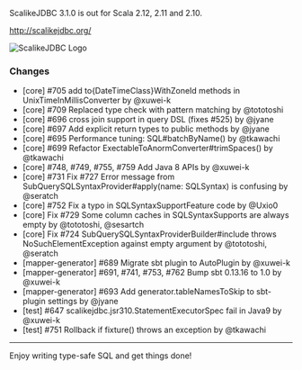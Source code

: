 ScalikeJDBC 3.1.0 is out for Scala 2.12, 2.11 and 2.10.

http://scalikejdbc.org/

![ScalikeJDBC Logo](http://scalikejdbc.org/images/logo.png)

### Changes

- [core] #705 add to{DateTimeClass}WithZoneId methods in UnixTimeInMillisConverter by @xuwei-k
- [core] #709 Replaced type check with pattern matching by @tototoshi
- [core] #696 cross join support in query DSL (fixes #525) by @jyane
- [core] #697 Add explicit return types to public methods by @jyane
- [core] #695 Performance tuning: SQL#batchByName() by @tkawachi
- [core] #699 Refactor ExectableToAnormConverter#trimSpaces() by @tkawachi
- [core] #748, #749, #755, #759 Add Java 8 APIs by @xuwei-k
- [core] #731 Fix #727 Error message from SubQuerySQLSyntaxProvider#apply(name: SQLSyntax) is confusing by @seratch
- [core] #752 Fix a typo in SQLSyntaxSupportFeature code by @Uxio0
- [core] Fix #729 Some column caches in SQLSyntaxSupports are always empty by @tototoshi, @sesartch
- [core] Fix #724 SubQuerySQLSyntaxProviderBuilder#include throws NoSuchElementException against empty argument by @tototoshi, @seratch
- [mapper-generator] #689 Migrate sbt plugin to AutoPlugin by @xuwei-k
- [mapper-generator] #691, #741, #753, #762 Bump sbt 0.13.16 to 1.0 by @xuwei-k
- [mapper-generator] #693 Add generator.tableNamesToSkip to sbt-plugin settings by @jyane
- [test] #647 scalikejdbc.jsr310.StatementExecutorSpec fail in Java9 by @xuwei-k
- [test] #751 Rollback if fixture() throws an exception by @tkawachi

---

Enjoy writing type-safe SQL and get things done!

